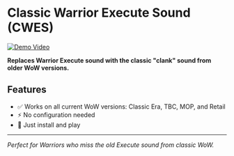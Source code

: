 # Classic Warrior Execute Sound (CWES)

[![Demo Video](https://img.youtube.com/vi/62ZjPht7MS0/0.jpg)](https://www.youtube.com/watch?v=62ZjPht7MS0)

**Replaces Warrior Execute sound with the classic "clank" sound from older WoW versions.**

## Features
- ✅ Works on all current WoW versions: Classic Era, TBC, MOP, and Retail
- ⚡ No configuration needed
- 🔧 Just install and play

---

*Perfect for Warriors who miss the old Execute sound from classic WoW.*
